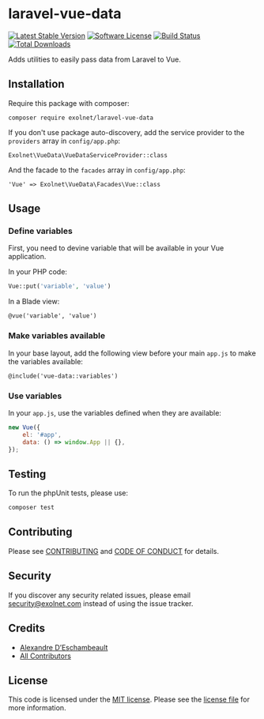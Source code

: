 # laravel-vue-data

[![Latest Stable Version](https://poser.pugx.org/eXolnet/laravel-vue-data/v/stable?format=flat-square)](https://packagist.org/packages/eXolnet/laravel-vue-data)
[![Software License](https://img.shields.io/badge/license-MIT-brightgreen.svg?style=flat-square)](LICENSE.md)
[![Build Status](https://img.shields.io/github/workflow/status/eXolnet/laravel-vue-data/tests?label=tests&style=flat-square)](https://github.com/eXolnet/laravel-vue-data/actions?query=workflow%3Atests)
[![Total Downloads](https://img.shields.io/packagist/dt/eXolnet/laravel-vue-data.svg?style=flat-square)](https://packagist.org/packages/eXolnet/laravel-vue-data)

Adds utilities to easily pass data from Laravel to Vue.

## Installation

Require this package with composer:

```
composer require exolnet/laravel-vue-data
```

If you don't use package auto-discovery, add the service provider to the ``providers`` array in `config/app.php`:

```
Exolnet\VueData\VueDataServiceProvider::class
```

And the facade to the ``facades`` array in `config/app.php`: 

```
'Vue' => Exolnet\VueData\Facades\Vue::class
```

## Usage

### Define variables

First, you need to devine variable that will be available in your Vue application.

In your PHP code:

```php
Vue::put('variable', 'value')
```

In a Blade view:

```
@vue('variable', 'value')
```

### Make variables available

In your base layout, add the following view before your main `app.js` to make the variables available:

```
@include('vue-data::variables')
```

### Use variables

In your `app.js`, use the variables defined when they are available:

```js
new Vue({
    el: '#app',
    data: () => window.App || {},
});
```

## Testing

To run the phpUnit tests, please use:

``` bash
composer test
```

## Contributing

Please see [CONTRIBUTING](CONTRIBUTING.md) and [CODE OF CONDUCT](CODE_OF_CONDUCT.md) for details.

## Security

If you discover any security related issues, please email security@exolnet.com instead of using the issue tracker.

## Credits

- [Alexandre D’Eschambeault](https://github.com/xel1045)
- [All Contributors](../../contributors)

## License

This code is licensed under the [MIT license](http://choosealicense.com/licenses/mit/). 
Please see the [license file](LICENSE) for more information.
